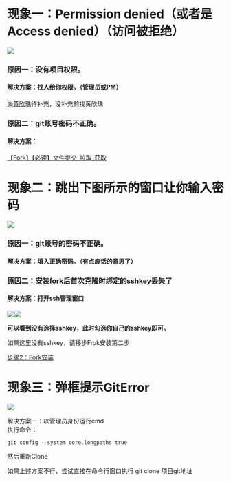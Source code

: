 # 现象一：Permission denied（或者是Access denied）（访问被拒绝）
![](https://cdn.nlark.com/yuque/0/2024/png/12926950/1712457566072-12694479-8f68-4b2d-afb3-ee76c218c2d5.png)

### 原因一：没有项目权限。
#### 解决方案：找人给你权限。（管理员或PM）
[@黄欣瑀](undefined/huangxinyu-1wuda)待补充，没补充前找黄欣瑀

### 原因二：git账号密码不正确。
#### 解决方案：
[【Fork】【必读】文件提交_拉取_获取](https://snh48group.yuque.com/org-wiki-snh48group-ec9yge/rgqlf2/rk0b5vum1ygrc4g5)

# 现象二：跳出下图所示的窗口让你输入密码
![](https://cdn.nlark.com/yuque/0/2024/png/12926950/1712457566755-b2508db0-9959-4ab5-9364-625dc857601f.png)

### 原因一：git账号的密码不正确。
#### 解决方案：填入正确密码。（有点废话的意思了）
### 原因二：安装fork后首次克隆时绑定的sshkey丢失了
#### 解决方案：打开ssh管理窗口
![](https://cdn.nlark.com/yuque/0/2024/png/12926950/1712457567277-c16c33d2-a198-413f-9394-2b0524025851.png)![](https://cdn.nlark.com/yuque/0/2024/png/12926950/1712457567846-dc5e6c7e-504f-4a56-a9ea-256a99abfbc3.png)

**可以看到没有选择sshkey，此时勾选你自己的sshkey即可。**

如果这里没有sshkey，请移步Frok安装第二步

[步骤2：Fork安装](https://snh48group.yuque.com/org-wiki-snh48group-ec9yge/rgqlf2/zdlly6bsrntqicxv#j7YaP)



# 现象三：弹框提示GitError
![](https://cdn.nlark.com/yuque/0/2024/png/22817384/1717732590345-2a1ff6d8-6cb4-49c5-ac0e-f04414b94ad8.png)

解决方案一：以管理员身份运行cmd  
执行命令：

```plain
git config --system core.longpaths true
```

然后重新Clone



如果上述方案不行，尝试直接在命令行窗口执行 git clone 项目git地址

